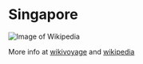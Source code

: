 # Singapore

![Image of Wikipedia](https://upload.wikimedia.org/wikipedia/commons/thumb/4/4c/Marina_Bay%2C_Financial_District_and_Singapore_River_%2835622190292%29.jpg/1500px-Marina_Bay%2C_Financial_District_and_Singapore_River_%2835622190292%29.jpg)

More info at [wikivoyage](https://en.wikivoyage.org/wiki/Singapore)
and [wikipedia](https://en.wikipedia.org/wiki/Singapore)
